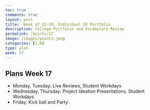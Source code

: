 ```yaml
---
toc: true
comments: true
layout: post
title:  Week of 12-19, Individual CB Portfolio 
description: College Portfolio and Vocabulary Review
permalink: /points/17
image: /images/points.jpeg
categories: [1.B]
type: plan
week: 17
---
```


## Plans Week 17
- Monday, Tuesday: Live Reviews, Student Workdays
- Wednesday, Thursday: Project Ideation Presentations, Student Workdays
- Friday: Kick ball and Party